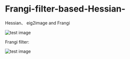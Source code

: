 # Frangi-filter-based-Hessian-
Hessian、 eig2image and Frangi

![test image](https://github.com/yimingstyle/Frangi-filter-based-Hessian-/blob/master/Screenshots/test.tif)


Frangi filter:


![test image](https://github.com/yimingstyle/Frangi-filter-based-Hessian-/blob/master/Screenshots/result.png)

